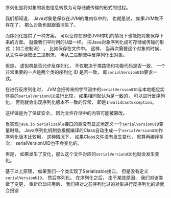 序列化是将对象的状态信息转换为可存储或传输的形式的过程。 

我们都知道， Java对象是保存在JVM的堆内存中的， 也就是说， 如果JVM堆不存在了， 那么对象也就跟着消失了。 

⽽序列化提供了⼀种⽅案， 可以让你在即使JVM停机的情况下也能把对象保存下来的⽅案。 就像我们平时⽤的U盘⼀样。 把Java对象序列化成可存储或传输的形式（ 如⼆进制流） ， ⽐如保存在⽂件中。 这样， 当再次需要这个对象的时候， 从⽂件中读取出⼆进制流， 再从⼆进制流中反序列化出对象。


但是， 虚拟机是否允许反序列化， 不仅取决于类路径和功能代码是否⼀致， ⼀个⾮常重要的⼀点是两个类的序列化 ID 是否⼀致， 即`serialVersionUID`要求⼀致。


在进⾏反序列化时， JVM会把传来的字节流中的`serialVersionUID`与本地相应实体类的`serialVersionUID`进⾏⽐较， 如果相同就认为是⼀致的， 可以进⾏反序列化， 否则就会出现序列化版本不⼀致的异常， 即是`InvalidCastException`。
 
这样做是为了保证安全， 因为⽂件存储中的内容可能被篡改。


当实现`java.io.Serializable`接口的类没有显式地定义⼀个`serialVersionUID`变量时候， Java序列化机制会根据编译的Class⾃动⽣成⼀个`serialVersionUID`作序列化版本⽐较⽤， 这种情况下， 如果Class⽂件没有发⽣变化， 就算再编译多
次， serialVersionUID也不会变化的。 

但是， 如果发⽣了变化，那么这个⽂件对应的`serialVersionUID`也就会发⽣变化。

基于以上原理， 如果我们⼀个类实现了Serializable接口， 但是没有定义`serialVersionUID`， 然后序列化。 在序列化之后， 由于某些原因， 我们对该类做了变更， 重新启动应⽤后， 我们相对之前序列化过的对象进⾏反序列化的话就会报错